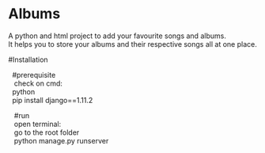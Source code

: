 # Albums
A python and html project to add your favourite songs and albums.<br/>
It helps you to store your albums and their respective songs all at one place.


#Installation 
<p>
 &nbsp&nbsp#prerequisite<br/>
  &nbsp&nbsp&nbspcheck on cmd:<br/>
  &nbsp&nbsppython<br/>
  &nbsp&nbsppip install django==1.11.2<br/>
</p>
<p>
 &nbsp&nbsp&nbsp#run<br/>
  &nbsp&nbsp&nbspopen terminal: <br/>
   &nbsp&nbsp go to the root folder<br/>
   &nbsp&nbsp python manage.py runserver
</p>
